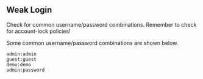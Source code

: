 ## Weak Login

Check for common username/password combinations.
Remember to check for account-lock policies!

Some common username/password combinations are shown below.

```
admin:admin
guest:guest
demo:demo
admin:password
```
